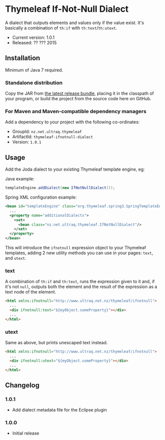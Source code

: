 
Thymeleaf If-Not-Null Dialect
=============================

A dialect that outputs elements and values only if the value exist.  It's
basically a combination of `th:if` with `th:text`/`th:utext`.

 - Current version: 1.0.1
 - Released: ?? ??? 2015


Installation
------------

Minimum of Java 7 required.

### Standalone distribution
Copy the JAR from [the latest release bundle](https://github.com/ultraq/thymeleaf-ifnotnull-dialect/releases),
placing it in the classpath of your program, or build the project from the
source code here on GitHub.

### For Maven and Maven-compatible dependency managers
Add a dependency to your project with the following co-ordinates:

 - GroupId: `nz.net.ultraq.thymeleaf`
 - ArtifactId: `thymeleaf-ifnotnull-dialect`
 - Version: `1.0.1`


Usage
-----

Add the Joda dialect to your existing Thymeleaf template engine, eg:

Java example:

```java
templateEngine.addDialect(new IfNotNullDialect());
```

Spring XML configuration example:

```xml
<bean id="templateEngine" class="org.thymeleaf.spring3.SpringTemplateEngine">
  ...
  <property name="additionalDialects">
    <set>
      <bean class="nz.net.ultraq.thymeleaf.IfNotNullDialect"/>
    </set>
  </property>
</bean>
```

This will introduce the `ifnotnull` expression object to your Thymeleaf
templates, adding 2 new utility methods you can use in your pages: `text`, and
`utext`.

### text

A combination of `th:if` and `th:text`, runs the expression given to it and, if
it's not `null`, outputs both the element and the result of the expression
as a text node of the element.

```html
<html xmlns:ifnotnull="http://www.ultraq.net.nz/thymeleaf/ifnotnull">
  ...
  <div ifnotnull:text="${myObject.someProperty}"></div>
  ...
</html>
```

### utext

Same as above, but prints unescaped text instead.

```html
<html xmlns:ifnotnull="http://www.ultraq.net.nz/thymeleaf/ifnotnull">
  ...
  <div ifnotnull:utext="${myObject.someProperty}"></div>
  ...
</html>
```


Changelog
---------

### 1.0.1
 - Add dialect metadata file for the Eclipse plugin

### 1.0.0
 - Initial release

